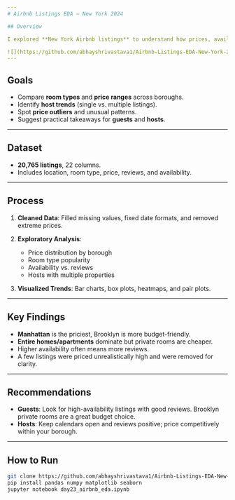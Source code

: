 ```yaml
---
# Airbnb Listings EDA — New York 2024

## Overview

I explored **New York Airbnb listings** to understand how prices, availability, and room types vary across neighborhoods. Using **Pandas, NumPy, Matplotlib, and Seaborn**, I cleaned the dataset, looked for patterns, and visualized the results.

![](https://github.com/abhayshrivastava1/Airbnb-Listings-EDA-New-York-2024/blob/main/image.png)
---
```


## Goals

- Compare **room types** and **price ranges** across boroughs.
- Identify **host trends** (single vs. multiple listings).
- Spot **price outliers** and unusual patterns.
- Suggest practical takeaways for **guests** and **hosts**.

---

## Dataset

- **20,765 listings**, 22 columns.
- Includes location, room type, price, reviews, and availability.

---

## Process

1. **Cleaned Data**: Filled missing values, fixed date formats, and removed extreme prices.
2. **Exploratory Analysis**:

   - Price distribution by borough
   - Room type popularity
   - Availability vs. reviews
   - Hosts with multiple properties

3. **Visualized Trends**: Bar charts, box plots, heatmaps, and pair plots.

---

## Key Findings

- **Manhattan** is the priciest, Brooklyn is more budget-friendly.
- **Entire homes/apartments** dominate but private rooms are cheaper.
- Higher availability often means more reviews.
- A few listings were priced unrealistically high and were removed for clarity.

---

## Recommendations

- **Guests**: Look for high-availability listings with good reviews. Brooklyn private rooms are a great budget choice.
- **Hosts**: Keep calendars open and reviews positive; price competitively within your borough.

---

## How to Run

```bash
git clone https://github.com/abhayshrivastava1/Airbnb-Listings-EDA-New-York-2024.git
pip install pandas numpy matplotlib seaborn
jupyter notebook day23_airbnb_eda.ipynb
```
